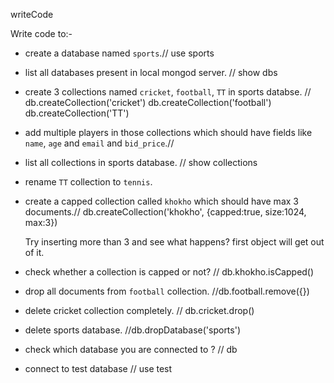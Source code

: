 writeCode

Write code to:-

- create a database named `sports`.// use sports
- list all databases present in local mongod server. // show dbs
- create 3 collections named `cricket`, `football`, `TT` in sports databse. // 
 db.createCollection('cricket')
 db.createCollection('football')
 db.createCollection('TT')
- add multiple players in those collections which should have fields like `name`, `age` and `email` and `bid_price`.//

- list all collections in sports database. // show collections

- rename `TT` collection to `tennis`.
- create a capped collection called `khokho` which should have max 3 documents.// db.createCollection('khokho', {capped:true, size:1024, max:3}) 

  Try inserting more than 3 and see what happens? first object will get out of it.
- check whether a collection is capped or not? // db.khokho.isCapped()
- drop all documents from `football` collection. //db.football.remove({})
- delete cricket collection completely. // db.cricket.drop()
- delete sports database. //db.dropDatabase('sports')
- check which database you are connected to ? // db
- connect to test database // use test
